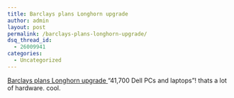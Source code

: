 ```yaml
---
title: Barclays plans Longhorn upgrade
author: admin
layout: post
permalink: /barclays-plans-longhorn-upgrade/
dsq_thread_id:
  - 26009941
categories:
  - Uncategorized
---
```

[Barclays plans Longhorn upgrade ][1] &#8220;41,700 Dell PCs and laptops&#8221;! thats a lot of hardware. cool.

 [1]: http://news.zdnet.co.uk/software/windows/0,39020396,39155971,00.htm